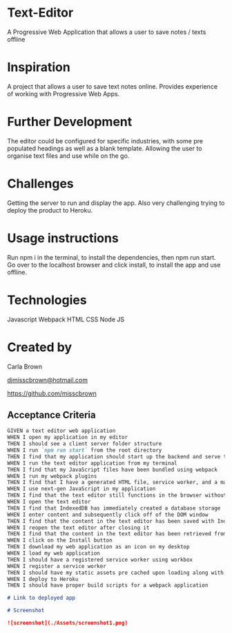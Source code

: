 # Text-Editor

A Progressive Web Application that allows a user to save notes / texts offline

# Inspiration

A project that allows a user to save text notes online. Provides experience of working with Progressive Web Apps. 

# Further Development

The editor could be configured for specific industries, with some pre populated headings as well as a blank template. Allowing the user to organise text files and use while on the go. 

# Challenges

Getting the server to run and display the app. Also very challenging trying to deploy the product to Heroku. 

# Usage instructions
Run npm i in the terminal, to install the dependencies, then npm run start. Go over to the localhost browser and click install, to install the app and use offline.

# Technologies

Javascript
Webpack
HTML
CSS
Node JS

# Created by

Carla Brown

djmisscbrown@hotmail.com

https://github.com/misscbrown

## Acceptance Criteria

```md
GIVEN a text editor web application
WHEN I open my application in my editor
THEN I should see a client server folder structure
WHEN I run `npm run start` from the root directory
THEN I find that my application should start up the backend and serve the client
WHEN I run the text editor application from my terminal
THEN I find that my JavaScript files have been bundled using webpack
WHEN I run my webpack plugins
THEN I find that I have a generated HTML file, service worker, and a manifest file
WHEN I use next-gen JavaScript in my application
THEN I find that the text editor still functions in the browser without errors
WHEN I open the text editor
THEN I find that IndexedDB has immediately created a database storage
WHEN I enter content and subsequently click off of the DOM window
THEN I find that the content in the text editor has been saved with IndexedDB
WHEN I reopen the text editor after closing it
THEN I find that the content in the text editor has been retrieved from our IndexedDB
WHEN I click on the Install button
THEN I download my web application as an icon on my desktop
WHEN I load my web application
THEN I should have a registered service worker using workbox
WHEN I register a service worker
THEN I should have my static assets pre cached upon loading along with subsequent pages and static assets
WHEN I deploy to Heroku
THEN I should have proper build scripts for a webpack application

# Link to deployed app

# Screenshot

![screenshot](./Assets/screenshot1.png)
